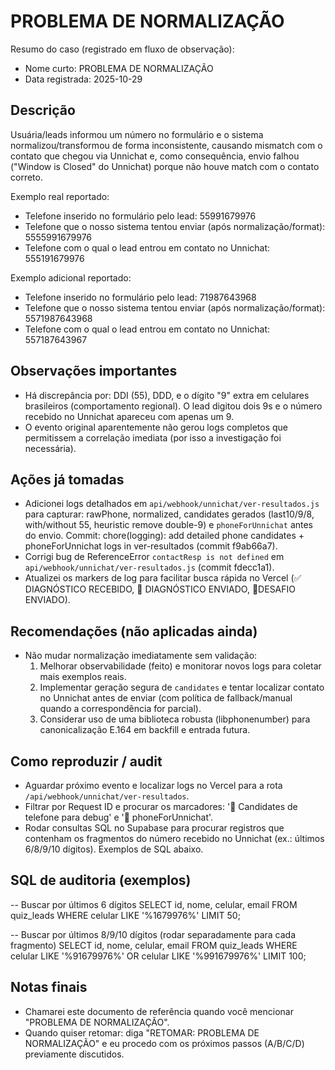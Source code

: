 PROBLEMA DE NORMALIZAÇÃO
=======================

Resumo do caso (registrado em fluxo de observação):

- Nome curto: PROBLEMA DE NORMALIZAÇÃO
- Data registrada: 2025-10-29

Descrição
---------
Usuária/leads informou um número no formulário e o sistema normalizou/transformou de forma inconsistente, causando mismatch com o contato que chegou via Unnichat e, como consequência, envio falhou ("Window is Closed" do Unnichat) porque não houve match com o contato correto.

Exemplo real reportado:
- Telefone inserido no formulário pelo lead: 55991679976
- Telefone que o nosso sistema tentou enviar (após normalização/format): 5555991679976
- Telefone com o qual o lead entrou em contato no Unnichat: 555191679976

Exemplo adicional reportado:
- Telefone inserido no formulário pelo lead: 71987643968
- Telefone que o nosso sistema tentou enviar (após normalização/format): 5571987643968
- Telefone com o qual o lead entrou em contato no Unnichat: 557187643967

Observações importantes
----------------------
- Há discrepância por: DDI (55), DDD, e o dígito "9" extra em celulares brasileiros (comportamento regional). O lead digitou dois 9s e o número recebido no Unnichat apareceu com apenas um 9.
- O evento original aparentemente não gerou logs completos que permitissem a correlação imediata (por isso a investigação foi necessária).

Ações já tomadas
-----------------
- Adicionei logs detalhados em `api/webhook/unnichat/ver-resultados.js` para capturar: rawPhone, normalized, candidates gerados (last10/9/8, with/without 55, heuristic remove double-9) e `phoneForUnnichat` antes do envio. Commit: chore(logging): add detailed phone candidates + phoneForUnnichat logs in ver-resultados (commit f9ab66a7).
- Corrigi bug de ReferenceError `contactResp is not defined` em `api/webhook/unnichat/ver-resultados.js` (commit fdecc1a1).
- Atualizei os markers de log para facilitar busca rápida no Vercel (✅ DIAGNÓSTICO RECEBIDO, 📃 DIAGNÓSTICO ENVIADO, 🎈DESAFIO ENVIADO).

Recomendações (não aplicadas ainda)
----------------------------------
- Não mudar normalização imediatamente sem validação:
  1. Melhorar observabilidade (feito) e monitorar novos logs para coletar mais exemplos reais.
  2. Implementar geração segura de `candidates` e tentar localizar contato no Unnichat antes de enviar (com política de fallback/manual quando a correspondência for parcial).
  3. Considerar uso de uma biblioteca robusta (libphonenumber) para canonicalização E.164 em backfill e entrada futura.

Como reproduzir / audit
-----------------------
- Aguardar próximo evento e localizar logs no Vercel para a rota `/api/webhook/unnichat/ver-resultados`.
- Filtrar por Request ID e procurar os marcadores: '🔎 Candidates de telefone para debug' e '📲 phoneForUnnichat'.
- Rodar consultas SQL no Supabase para procurar registros que contenham os fragmentos do número recebido no Unnichat (ex.: últimos 6/8/9/10 dígitos). Exemplos de SQL abaixo.

SQL de auditoria (exemplos)
---------------------------
-- Buscar por últimos 6 dígitos
SELECT id, nome, celular, email
FROM quiz_leads
WHERE celular LIKE '%1679976%'
LIMIT 50;

-- Buscar por últimos 8/9/10 dígitos (rodar separadamente para cada fragmento)
SELECT id, nome, celular, email
FROM quiz_leads
WHERE celular LIKE '%91679976%' OR celular LIKE '%991679976%'
LIMIT 100;

Notas finais
-----------
- Chamarei este documento de referência quando você mencionar "PROBLEMA DE NORMALIZAÇÃO".
- Quando quiser retomar: diga "RETOMAR: PROBLEMA DE NORMALIZAÇÃO" e eu procedo com os próximos passos (A/B/C/D) previamente discutidos.


